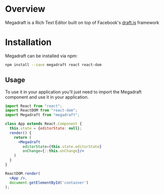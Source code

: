 # Overview

Megadraft is a Rich Text Editor built on top of Facebook's
[draft.js](https://facebook.github.io/draft-js/) framework

# Installation

Megadraft can be installed via npm:

```sh
npm install --save megadraft react react-dom
```

## Usage

To use it in your application you'll just need to import the Megadraft
component and use it in your application.

```jsx
import React from "react";
import ReactDOM from "react-dom";
import Megadraft from "megadraft";

class App extends React.Component {
  this.state = {editorState: null};
  render() {
    return (
      <Megadraft
        editorState={this.state.editorState}
        onChange={::this.onChange}/>
    )
  }
}

ReactDOM.render(
  <App />,
  document.getElementById('container')
);
```
